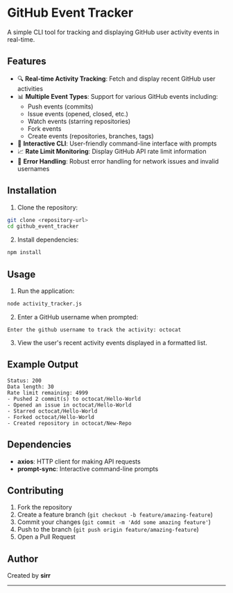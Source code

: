 # GitHub Event Tracker

A simple CLI tool for tracking and displaying GitHub user activity events in real-time.

## Features

- 🔍 **Real-time Activity Tracking**: Fetch and display recent GitHub user activities
- 📊 **Multiple Event Types**: Support for various GitHub events including:
  - Push events (commits)
  - Issue events (opened, closed, etc.)
  - Watch events (starring repositories)
  - Fork events
  - Create events (repositories, branches, tags)
- 🚀 **Interactive CLI**: User-friendly command-line interface with prompts
- 📈 **Rate Limit Monitoring**: Display GitHub API rate limit information
- 🎯 **Error Handling**: Robust error handling for network issues and invalid usernames

## Installation

1. Clone the repository:

```bash
git clone <repository-url>
cd github_event_tracker
```

2. Install dependencies:

```bash
npm install
```

## Usage

1. Run the application:

```bash
node activity_tracker.js
```

2. Enter a GitHub username when prompted:

```
Enter the github username to track the activity: octocat
```

3. View the user's recent activity events displayed in a formatted list.

## Example Output

```
Status: 200
Data length: 30
Rate limit remaining: 4999
- Pushed 2 commit(s) to octocat/Hello-World
- Opened an issue in octocat/Hello-World
- Starred octocat/Hello-World
- Forked octocat/Hello-World
- Created repository in octocat/New-Repo
```

## Dependencies

- **axios**: HTTP client for making API requests
- **prompt-sync**: Interactive command-line prompts

## Contributing

1. Fork the repository
2. Create a feature branch (`git checkout -b feature/amazing-feature`)
3. Commit your changes (`git commit -m 'Add some amazing feature'`)
4. Push to the branch (`git push origin feature/amazing-feature`)
5. Open a Pull Request

## Author

Created by **sirr**

---
